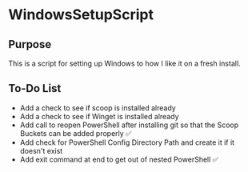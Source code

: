 # WindowsSetupScript

## Purpose

This is a script for setting up Windows to how I like it on a fresh install.

## To-Do List
- Add a check to see if scoop is installed already
- Add a check to see if Winget is installed already
- Add call to reopen PowerShell after installing git so that the Scoop Buckets can be added properly :white_check_mark:
- Add check for PowerShell Config Directory Path and create it if it doesn't exist
- Add exit command at end to get out of nested PowerShell :white_check_mark:
